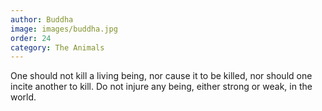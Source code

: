 ```yaml
---
author: Buddha
image: images/buddha.jpg
order: 24
category: The Animals
---
```


One should not kill a living being, nor cause it to be killed, nor should one incite another to kill. Do not injure any being, either strong or weak, in the world.
